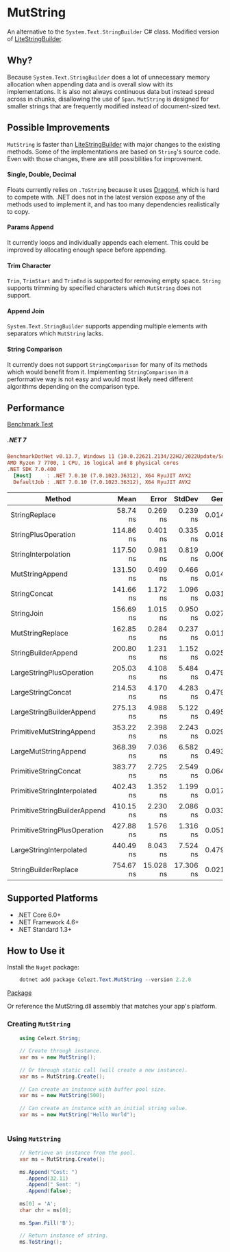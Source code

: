 # MutString
An alternative to the `System.Text.StringBuilder` C# class. Modified version of [LiteStringBuilder](https://github.com/justinamiller/LiteStringBuilder).

## Why?
Because `System.Text.StringBuilder` does a lot of unnecessary memory allocation when appending data and is overall slow with its implementations. It is also not always continuous data but instead spread across in chunks, disallowing the use of `Span`. `MutString` is designed for smaller strings that are frequently modified instead of document-sized text.

## Possible Improvements
`MutString` is faster than [LiteStringBuilder](https://github.com/justinamiller/LiteStringBuilder) with major changes to the existing methods. Some of the implementations are based on `String`'s source code. Even with those changes, there are still possibilities for improvement. 

#### Single, Double, Decimal
Floats currently relies on `.ToString` because it uses [Dragon4](https://www.ryanjuckett.com/printing-floating-point-numbers-part-2-dragon4/), which is hard to compete with. .NET does not in the latest version expose any of the methods used to implement it, and has too many dependencies realistically to copy.

#### Params Append
It currently loops and individually appends each element. This could be improved by allocating enough space before appending. 

#### Trim Character
`Trim`, `TrimStart` and `TrimEnd` is supported for removing empty space. `String` supports trimming by specified characters which `MutString` does not support.

#### Append Join
`System.Text.StringBuilder` supports appending multiple elements with separators which `MutString` lacks. 

#### String Comparison
It currently does not support `StringComparison` for many of its methods which would benefit from it. Implementing `StringComparison` in a performative way is not easy and would most likely need different algorithms depending on the comparison type.

## Performance
[Benchmark Test](https://github.com/Celezt/MutString/blob/main/perf/Benchmark.NET/MutStringBenchmark.cs)

##### .NET 7
``` ini
BenchmarkDotNet v0.13.7, Windows 11 (10.0.22621.2134/22H2/2022Update/SunValley2)
AMD Ryzen 7 7700, 1 CPU, 16 logical and 8 physical cores
.NET SDK 7.0.400
  [Host]     : .NET 7.0.10 (7.0.1023.36312), X64 RyuJIT AVX2
  DefaultJob : .NET 7.0.10 (7.0.1023.36312), X64 RyuJIT AVX2
```

|                       Method |      Mean |     Error |    StdDev |   Gen0 |   Gen1 | Allocated |
|----------------------------- |----------:|----------:|----------:|-------:|-------:|----------:|
|                StringReplace |  58.74 ns |  0.269 ns |  0.239 ns | 0.0143 |      - |     240 B |
|          StringPlusOperation | 114.86 ns |  0.401 ns |  0.335 ns | 0.0181 |      - |     304 B |
|          StringInterpolation | 117.50 ns |  0.981 ns |  0.819 ns | 0.0067 |      - |     112 B |
|              MutStringAppend | 131.50 ns |  0.499 ns |  0.466 ns | 0.0143 |      - |     240 B |
|                 StringConcat | 141.66 ns |  1.172 ns |  1.096 ns | 0.0315 |      - |     528 B |
|                   StringJoin | 156.69 ns |  1.015 ns |  0.950 ns | 0.0272 |      - |     456 B |
|             MutStringReplace | 162.85 ns |  0.284 ns |  0.237 ns | 0.0110 |      - |     184 B |
|          StringBuilderAppend | 200.80 ns |  1.231 ns |  1.152 ns | 0.0257 |      - |     432 B |
|     LargeStringPlusOperation | 205.03 ns |  4.108 ns |  5.484 ns | 0.4795 |      - |    8024 B |
|            LargeStringConcat | 214.53 ns |  4.170 ns |  4.283 ns | 0.4795 |      - |    8024 B |
|     LargeStringBuilderAppend | 275.13 ns |  4.988 ns |  5.122 ns | 0.4959 | 0.0153 |    8296 B |
|     PrimitiveMutStringAppend | 353.22 ns |  2.398 ns |  2.243 ns | 0.0296 |      - |     496 B |
|         LargeMutStringAppend | 368.39 ns |  7.036 ns |  6.582 ns | 0.4935 |      - |    8248 B |
|        PrimitiveStringConcat | 383.77 ns |  2.725 ns |  2.549 ns | 0.0648 |      - |    1088 B |
|  PrimitiveStringInterpolated | 402.43 ns |  1.352 ns |  1.199 ns | 0.0172 |      - |     288 B |
| PrimitiveStringBuilderAppend | 410.15 ns |  2.230 ns |  2.086 ns | 0.0334 |      - |     560 B |
| PrimitiveStringPlusOperation | 427.88 ns |  1.576 ns |  1.316 ns | 0.0515 |      - |     864 B |
|      LargeStringInterpolated | 440.49 ns |  8.043 ns |  7.524 ns | 0.4792 |      - |    8024 B |
|         StringBuilderReplace | 754.67 ns | 15.028 ns | 17.306 ns | 0.0219 |      - |     368 B |

## Supported Platforms

* .NET Core 6.0+
* .NET Framework 4.6+
* .NET Standard 1.3+

## How to Use it

Install the `Nuget` package:

```powershell
    dotnet add package Celezt.Text.MutString --version 2.2.0
```
[Package](https://www.nuget.org/packages/Celezt.Text.MutString/)

Or reference the MutString.dll assembly that matches your app's platform.

### Creating `MutString`

```C#
    using Celezt.String;
    
    // Create through instance.
    var ms = new MutString();
    
    // Or through static call (will create a new instance).
    var ms = MutString.Create();
    
    // Can create an instance with buffer pool size.
    var ms = new MutString(500);
    
    // Can create an instance with an initial string value.
    var ms = new MutString("Hello World");
    
```

### Using `MutString`

```C#
    // Retrieve an instance from the pool.
    var ms = MutString.Create();
    
    ms.Append("Cost: ")
      .Append(32.11)
      .Append(" Sent: ")
      .Append(false);
	
    ms[0] = 'A';
    char chr = ms[0];
	
    ms.Span.Fill('B');
    
    // Return instance of string.
    ms.ToString();
```
